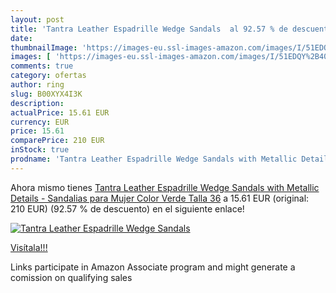 ```yaml
---
layout: post
title: 'Tantra Leather Espadrille Wedge Sandals  al 92.57 % de descuento'
date: 
thumbnailImage: 'https://images-eu.ssl-images-amazon.com/images/I/51EDQY%2B40oL._SL200_.jpg'
images: [ 'https://images-eu.ssl-images-amazon.com/images/I/51EDQY%2B40oL._SL200_.jpg' ]
comments: true
category: ofertas
author: ring
slug: B00XYX4I3K
description:
actualPrice: 15.61 EUR
currency: EUR
price: 15.61
comparePrice: 210 EUR
inStock: true
prodname: 'Tantra Leather Espadrille Wedge Sandals with Metallic Details - Sandalias para Mujer  Color Verde  Talla 36'
---
```


Ahora mismo tienes [Tantra Leather Espadrille Wedge Sandals with Metallic Details - Sandalias para Mujer  Color Verde  Talla 36](https://www.amazon.es/dp/B00XYX4I3K/?tag=tolees-21) a 15.61 EUR (original: 210 EUR) (92.57 %  de descuento) en el siguiente enlace!

[![Tantra Leather Espadrille Wedge Sandals ](https://images-eu.ssl-images-amazon.com/images/I/51EDQY%2B40oL._SL200_.jpg)](https://www.amazon.es/dp/B00XYX4I3K/?tag=tolees-21)

[Visítala!!!](https://www.amazon.es/dp/B00XYX4I3K/?tag=tolees-21)

Links participate in Amazon Associate program and might generate a comission on qualifying sales
